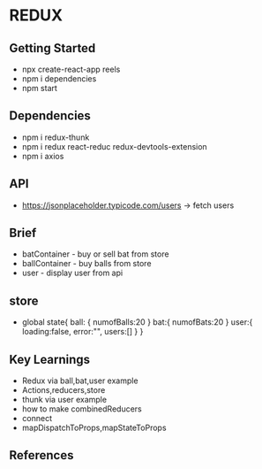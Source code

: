 # REDUX

## Getting Started
- npx create-react-app reels
- npm i dependencies
- npm start

## Dependencies
- npm i redux-thunk
- npm i redux react-reduc redux-devtools-extension
- npm i axios

## API
- https://jsonplaceholder.typicode.com/users -> fetch users

## Brief
- batContainer - buy or sell bat from store
- ballContainer - buy balls from store
- user - display user from api

## store
- global state{
    ball: {
        numofBalls:20
    }
    bat:{
        numofBats:20
    }
    user:{
        loading:false,
        error:"",
        users:[]
    }
}

## Key Learnings
- Redux via ball,bat,user example
- Actions,reducers,store
- thunk via user example
- how to make combinedReducers
- connect
- mapDispatchToProps,mapStateToProps

## References

